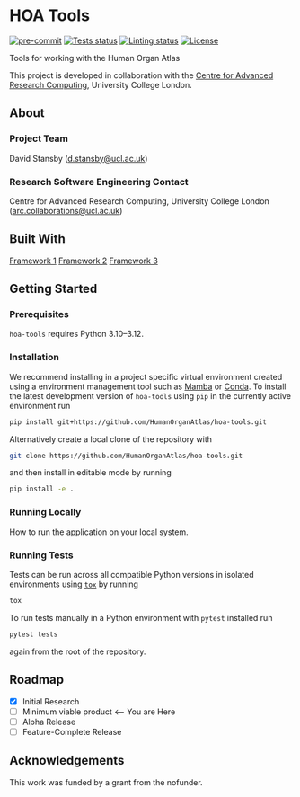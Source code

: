 # HOA Tools

[![pre-commit](https://img.shields.io/badge/pre--commit-enabled-brightgreen?logo=pre-commit&logoColor=white)](https://github.com/pre-commit/pre-commit)
[![Tests status][tests-badge]][tests-link]
[![Linting status][linting-badge]][linting-link]
[![License][license-badge]](./LICENSE.md)

<!--
[![PyPI version][pypi-version]][pypi-link]
[![Conda-Forge][conda-badge]][conda-link]
[![PyPI platforms][pypi-platforms]][pypi-link]
-->

<!-- prettier-ignore-start -->
[tests-badge]:              https://github.com/HumanOrganAtlas/hoa-tools/actions/workflows/tests.yml/badge.svg
[tests-link]:               https://github.com/HumanOrganAtlas/hoa-tools/actions/workflows/tests.yml
[linting-badge]:            https://github.com/HumanOrganAtlas/hoa-tools/actions/workflows/linting.yml/badge.svg
[linting-link]:             https://github.com/HumanOrganAtlas/hoa-tools/actions/workflows/linting.yml
[conda-badge]:              https://img.shields.io/conda/vn/conda-forge/hoa-tools
[conda-link]:               https://github.com/conda-forge/hoa-tools-feedstock
[pypi-link]:                https://pypi.org/project/hoa-tools/
[pypi-platforms]:           https://img.shields.io/pypi/pyversions/hoa-tools
[pypi-version]:             https://img.shields.io/pypi/v/hoa-tools
[license-badge]:            https://img.shields.io/badge/License-BSD_3--Clause-blue.svg
<!-- prettier-ignore-end -->

Tools for working with the Human Organ Atlas

This project is developed in collaboration with the [Centre for Advanced Research Computing](https://ucl.ac.uk/arc), University College London.

## About

### Project Team

David Stansby ([d.stansby@ucl.ac.uk](mailto:d.stansby@ucl.ac.uk))

<!-- TODO: how do we have an array of collaborators ? -->

### Research Software Engineering Contact

Centre for Advanced Research Computing, University College London
([arc.collaborations@ucl.ac.uk](mailto:arc.collaborations@ucl.ac.uk))

## Built With

<!-- TODO: can cookiecutter make a list of frameworks? -->

[Framework 1](https://something.com)
[Framework 2](https://something.com)
[Framework 3](https://something.com)

## Getting Started

### Prerequisites

<!-- Any tools or versions of languages needed to run code. For example specific Python or Node versions. Minimum hardware requirements also go here. -->

`hoa-tools` requires Python 3.10&ndash;3.12.

### Installation

<!-- How to build or install the application. -->

We recommend installing in a project specific virtual environment created using a environment management tool such as [Mamba](https://mamba.readthedocs.io/en/latest/user_guide/mamba.html) or [Conda](https://conda.io/projects/conda/en/latest/). To install the latest development version of `hoa-tools` using `pip` in the currently active environment run

```sh
pip install git+https://github.com/HumanOrganAtlas/hoa-tools.git
```

Alternatively create a local clone of the repository with

```sh
git clone https://github.com/HumanOrganAtlas/hoa-tools.git
```

and then install in editable mode by running

```sh
pip install -e .
```

### Running Locally

How to run the application on your local system.

### Running Tests

<!-- How to run tests on your local system. -->

Tests can be run across all compatible Python versions in isolated environments using
[`tox`](https://tox.wiki/en/latest/) by running

```sh
tox
```

To run tests manually in a Python environment with `pytest` installed run

```sh
pytest tests
```

again from the root of the repository.

## Roadmap

- [x] Initial Research
- [ ] Minimum viable product <-- You are Here
- [ ] Alpha Release
- [ ] Feature-Complete Release

## Acknowledgements

This work was funded by a grant from the nofunder.
